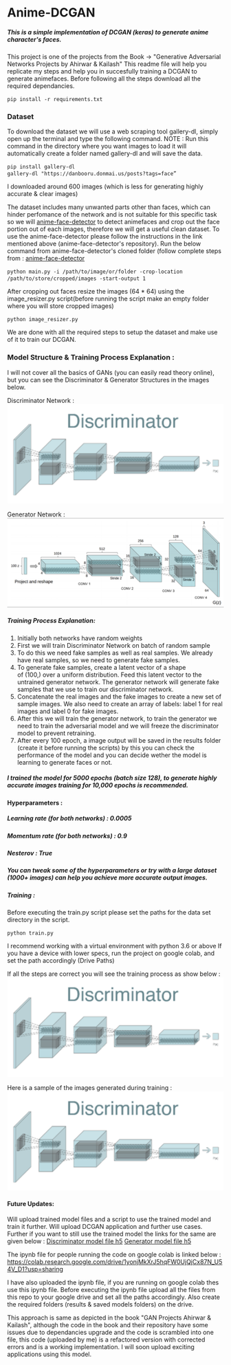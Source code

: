 # Anime-DCGAN
##### This is a simple implementation of DCGAN (keras) to generate anime character's faces.

This project is one of the projects from the Book -> "Generative Adversarial Networks Projects by Ahirwar & Kailash"
This readme file will help you replicate my steps and help you in succesfully training a DCGAN to generate animefaces.
Before following all the steps download all the required dependancies.
```
pip install -r requirements.txt
```

### Dataset 
To download the dataset we will use a web scraping tool gallery-dl, simply open up the terminal and type the following command.
NOTE : Run this command in the directory where you want images to load it will automatically create a folder named gallery-dl and will save
       the data. 
```
pip install gallery-dl 
gallery-dl "https://danbooru.donmai.us/posts?tags=face”
```
I downloaded around 600 images (which is less for generating highly accurate & clear images)

The dataset includes many unwanted parts other than faces, which can hinder perfomance of the network and is not suitable for this 
specific task so we will [anime-face-detector](https://github.com/qhgz2013/anime-face-detector.git) to detect animefaces and 
crop out the face portion out of each images, therefore we will get a useful clean dataset. To use the anime-face-detector please follow the 
instructions in the link mentioned above (anime-face-detector's repository).
Run the below command from anime-face-detector's cloned folder (follow complete steps from : [anime-face-detector](https://github.com/qhgz2013/anime-face-detector.git)
```
python main.py -i /path/to/image/or/folder -crop-location /path/to/store/cropped/images -start-output 1
```

After cropping out faces resize the images (64 * 64) using the image_resizer.py script(before running the script make an empty folder where you will store
cropped images)
```
python image_resizer.py 
```

We are done with all the required steps to setup the dataset and make use of it to train our DCGAN.

### Model Structure & Training Process Explanation : 
I will not cover all the basics of GANs (you can easily read theory online), but you can see the Discriminator & Generator Structures in the images below.

Discriminator Network :
![Discriminator](discriminator.png)<!-- -->

Generator Network :
![Generator](generator.png)<!-- -->

##### Training Process Explanation:
1. Initially both networks have random weights 
2. First we will train Discriminator Network on batch of random sample 
3. To do this we need fake samples as well as real samples. We already have real samples, so we need to generate fake samples.
4. To generate fake samples, create a latent vector of a shape of (100,) over a uniform distribution. Feed this latent vector to the untrained generator network.         The generator network will generate fake samples that we use to train our discriminator network.
5. Concatenate the real images and the fake images to create a new set of sample images. We also need to create an array of labels: label 1 for real images and   label 0 for fake images.
6. After this we will train the generator network, to train the generator we need to train the adversarial model and we will freeze the discriminator model to prevent retraining.
7. After every 100 epoch, a image output will be saved in the results folder (create it before running the scripts) by this you can check the performance of the model and you can decide wether the model is learning to generate faces or not.

##### I trained the model for 5000 epochs (batch size 128), to generate highly accurate images training for 10,000 epochs is recommended. 
####  Hyperparameters :
##### Learning rate (for both networks) : 0.0005 
##### Momentum rate (for both networks) : 0.9 
##### Nesterov : True 
##### You can tweak some of the hyperparameters or try with a large dataset (1000+ images) can help you achieve more accurate output images.

##### Training :
Before executing the train.py script please set the paths for the data set directory in the script.
```
python train.py 
```

I recommend working with a virtual environment with python 3.6 or above 
If you have a device with lower specs, run the project on google colab, and set the path accordingly (Drive Paths)

If all the steps are correct you will see the training process as show below :
![Discriminator](discriminator.png)<!-- -->

Here is a sample of the images generated during training : 
![Discriminator](discriminator.png)<!-- -->

#### Future Updates:
Will upload trained model files and a script to use the trained model and train it further.
Will upload DCGAN application and further use cases.
Further if you want to still use the trained model the links for the same are given below :
[Discriminator model file h5](https://drive.google.com/file/d/13IAa1PxYG7ih3ezM_0tdbkoRjtSlkx-X/view?usp=sharing)
[Generator model file h5](https://drive.google.com/file/d/13FskSLFBLIOwyq6MUsbxuwPa6ZJbjba4/view?usp=sharing)

The ipynb file for people running the code on google colab is linked below :
https://colab.research.google.com/drive/1yonjMkXrJ5hqFW0UjQjCx87N_U54V_D1?usp=sharing

I have also uploaded the ipynb file, if you are running on google colab thes use this ipynb file.
Before executing the ipynb file upload all the files from this repo to your google drive and set all the paths accordingly.
Also create the required folders (results & saved models folders) on the drive.

This approach is same as depicted in the book "GAN Projects Ahirwar & Kailash", although the code in the book and their repository have some issues due to dependancies upgrade and the code is scrambled into one file, this code (uploaded by me) is a refactored version with corrected errors and is a working implementation. I will soon upload exciting applications using this model.



